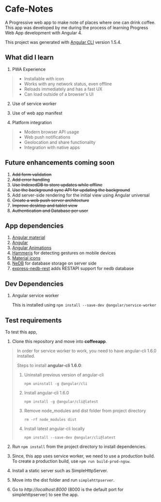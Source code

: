 # Cafe-Notes


A Progressive web app to make note of places where one can drink coffee. This app was developed by me during the process of learning Progress Web App development with Angular 4. 

This project was generated with [Angular CLI](https://github.com/angular/angular-cli) version 1.5.4.

## What did I learn

1. PWA Experience
  > * Installable with icon
  > * Works with any network status, even offline
  > * Reloads immediately and has a fast UX
  > * Can load outside of a browser's UI

2. Use of service worker

3. Use of web app manifest

4. Platform integration
  > * Modern browser API usage
  > * Web push notifications
  > * Geolocation and share functionality
  > * Integration with native apps

## Future enhancements coming soon

1. ~~Add form validation~~
2. ~~Add error handling~~
3. ~~Use IndexedDB to store updates while offline~~
4. ~~Use the background sync API for updating the background~~
5. Add server-side rendering for the initial view using Angular universal
6. ~~Create a web push server architecture~~
7. ~~Improve desktop and tablet view~~
8. ~~Authentication and Database per user~~

## App dependencies

1. [Angular material](https://material.angular.io/guide/getting-started)
2. [Angular](https://angular.io/guide/quickstart)
3. [Angular Animations](https://angular.io/guide/animations)
4. [Hammerjs](https://hammerjs.github.io/) for detecting gestures on mobile devices
5. [Material icons](https://material.io/icons/)
6. [NeDB](https://github.com/louischatriot/nedb) for database storage on server side
7. [express-nedb-rest](https://github.com/bi-tm/express-nedb-rest) adds RESTAPI support for nedb database

## Dev Dependencies

1. Angular service worker

    This is installed using `npm install --save-dev @angular/service-worker`

## Test requirements

To test this app,

1. Clone this repository and move into **coffeeapp**.

> In order for service worker to work, you need to have angular-cli 1.6.0 installed.
>
> Steps to install **angular-cli 1.6.0**:
>
> 1. Uninstall previous version of angular-cli
>
>       `npm uninstall -g @angular/cli` 
>
> 2. Install angular-cli 1.6.0
>
>       `npm install -g @angular/cli@latest`
>
> 3. Remove node_modules and dist folder from project directory
>
>       `rm -rf node_modules dist`
> 4. Install latest angular-cli locally
>
>       `npm install --save-dev @angular/cli@latest`

2. Run `npm install` from the project directory to install dependencies.

3. Since, this app uses service worker, we need to use a production build. To create a production build, use `npm run build-prod-ngsw`.

4. Install a static server such as SimpleHttpServer.

5. Move into the dist folder and run `simplehttpserver`.

6. Go to *http://localhost:8000* (8000 is the default port for simplehttpserver) to see the app.

